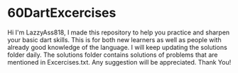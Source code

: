 # 60DartExcercises
Hi I'm LazzyAss818, I made this repository to help you practice and sharpen your basic dart skills. This is for both new learners as well as people with already good knowledge of the language.
I will keep updating the solutions folder daily.
The solutions folder contains solutions of problems that are mentioned in Excercises.txt.
Any suggestion will be appreciated.
Thank You!

